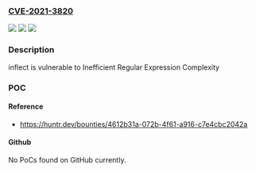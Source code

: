 ### [CVE-2021-3820](https://cve.mitre.org/cgi-bin/cvename.cgi?name=CVE-2021-3820)
![](https://img.shields.io/static/v1?label=Product&message=pksunkara%2Finflect&color=blue)
![](https://img.shields.io/static/v1?label=Version&message=%3C%3D%200.3.6%20&color=brighgreen)
![](https://img.shields.io/static/v1?label=Vulnerability&message=CWE-1333%20Inefficient%20Regular%20Expression%20Complexity&color=brighgreen)

### Description

inflect is vulnerable to Inefficient Regular Expression Complexity

### POC

#### Reference
- https://huntr.dev/bounties/4612b31a-072b-4f61-a916-c7e4cbc2042a

#### Github
No PoCs found on GitHub currently.

